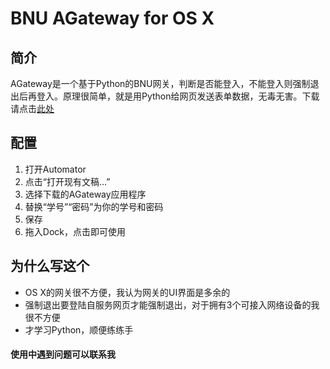 # BNU AGateway for OS X

## 简介

AGateway是一个基于Python的BNU网关，判断是否能登入，不能登入则强制退出后再登入。原理很简单，就是用Python给网页发送表单数据，无毒无害。下载请点击[此处](https://github.com/ilikemeat/BNU_Gateway/releases)

## 配置

1. 打开Automator
2. 点击“打开现有文稿...”
3. 选择下载的AGateway应用程序
4. 替换“学号”“密码”为你的学号和密码
5. 保存
6. 拖入Dock，点击即可使用

## 为什么写这个
* OS X的网关很不方便，我认为网关的UI界面是多余的
* 强制退出要登陆自服务网页才能强制退出，对于拥有3个可接入网络设备的我很不方便
* 才学习Python，顺便练练手


#### 使用中遇到问题可以联系我
